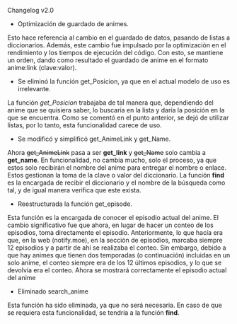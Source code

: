 Changelog v2.0

* Optimización de guardado de animes.

Esto hace referencia al cambio en el guardado de datos, pasando de listas a diccionarios. Además, este cambio fue impulsado por la optimización en el rendimiento y los tiempos de ejecución del código. Con esto, se mantiene un orden, dando como resultado el guardado de anime en el formato anime:link (clave:valor).

* Se eliminó la función get_Posicion, ya que en el actual modelo de uso es irrelevante.

La función *get_Posicion* trabajaba de tal manera que, dependiendo del anime que se quisiera saber, lo buscaría en la lista y daría la posición en la que se encuentra. Como se comentó en el punto anterior, se dejó de utilizar listas, por lo tanto, esta funcionalidad carece de uso.

* Se modificó y simplificó get_AnimeLink y get_Name.

Ahora ~~get_AnimeLink~~ pasa a ser **get_link** y ~~get_Name~~ solo cambia a **get_name**. En funcionalidad, no cambia mucho, solo el proceso, ya que estos solo recibirán el nombre del anime para entregar el nombre o enlace. Estos gestionan la toma de la clave o valor del diccionario. La función **find** es la encargada de recibir el diccionario y el nombre de la búsqueda como tal, y de igual manera verifica que este exista.

* Reestructurada la función get_episode.

Esta función es la encargada de conocer el episodio actual del anime. El cambio significativo fue que ahora, en lugar de hacer un conteo de los episodios, toma directamente el episodio. Anteriormente, lo que hacía era que, en la web (notify.moe), en la sección de episodios, marcaba siempre 12 episodios y a partir de ahí se realizaba el conteo. Sin embargo, debido a que hay animes que tienen dos temporadas (o continuación) incluidas en un solo anime, el conteo siempre era de los 12 últimos episodios, y lo que se devolvía era el conteo. Ahora se mostrará correctamente el episodio actual del anime

* Eliminado search_anime

Esta función ha sido eliminada, ya que no será necesaria. En caso de que se requiera esta funcionalidad, se tendría a la función **find**.
